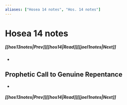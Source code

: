```yaml
---
aliases: ["Hosea 14 notes", "Hos. 14 notes"]
---
```

# Hosea 14 notes
##### <span class=arrow-left></span>[[hos13notes|Prev]]<span class=navigation-separator></span>[[hos14|Read]]<span class=navigation-separator></span>[[joel1notes|Next]]<span class=arrow-right></span>
- 
## Prophetic Call to Genuine Repentance
- 
##### <span class=arrow-left></span>[[hos13notes|Prev]]<span class=navigation-separator></span>[[hos14|Read]]<span class=navigation-separator></span>[[joel1notes|Next]]<span class=arrow-right></span>